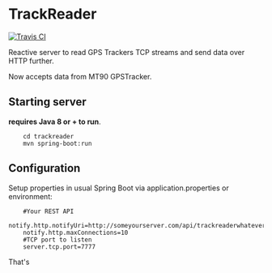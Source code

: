 # TrackReader

[![Travis CI](https://travis-ci.org/magdel/trackreader.svg?branch=master)](https://travis-ci.org/magdel/trackreader)

Reactive server to read GPS Trackers TCP streams and send data over HTTP further.

Now accepts data from MT90 GPSTracker.

## Starting server

**requires Java 8 or + to run**.


		cd trackreader
		mvn spring-boot:run

## Configuration

Setup properties in usual Spring Boot via application.properties or environment:

		#Your REST API
		notify.http.notifyUri=http://someyourserver.com/api/trackreaderwhatever/location
		notify.http.maxConnections=10
		#TCP port to listen
		server.tcp.port=7777

That's


